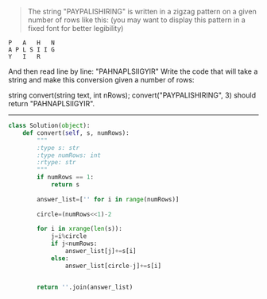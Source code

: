 >The string "PAYPALISHIRING" is written in a zigzag pattern on a given number of rows like this: (you may want to display this pattern in a fixed font for better legibility)

```
P   A   H   N
A P L S I I G
Y   I   R

```

And then read line by line: "PAHNAPLSIIGYIR"
Write the code that will take a string and make this conversion given a number of rows:

string convert(string text, int nRows);
convert("PAYPALISHIRING", 3) should return "PAHNAPLSIIGYIR".

---

```python
class Solution(object):
    def convert(self, s, numRows):
        """
        :type s: str
        :type numRows: int
        :rtype: str
        """
        if numRows == 1:
            return s
        
        answer_list=['' for i in range(numRows)]
        
        circle=(numRows<<1)-2
        
        for i in xrange(len(s)):
            j=i%circle
            if j<numRows:
                answer_list[j]+=s[i]
            else:
                answer_list[circle-j]+=s[i]

            
        return ''.join(answer_list)
```

